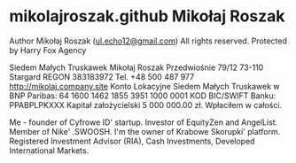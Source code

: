 # mikolajroszak.github Mikołaj Roszak
Author Mikołaj Roszak 
                    (ul.echo12@gmail.com)
        All rights reserved. Protected by Harry Fox Agency

Siedem Małych Truskawek
Mikołaj Roszak
Przedwiośnie 79/12
73-110 Stargard
REGON 383183972
Tel. +48 500 487 977
http://mikolaj.company.site
Konto Lokacyjne Siedem Małych Truskawek w BNP Paribas: 64 1600 1462 1855 3951 1000 0001
KOD BIC/SWIFT Banku: PPABPLPKXXX
Kapitał założycielski 5 000 000.00 zł. Wpłaciłem w całości.

Me - founder of Cyfrowe ID' startup. 
Investor of EquityZen and AngelList. 
Member of Nike' .SWOOSH. 
I'm the owner of Krabowe Skorupki' platform.
Registered Investment Advisor (RIA), Cash Investments, Developed International Markets. 
